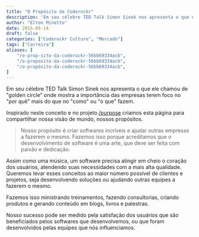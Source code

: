 ```yaml
---
title: "O Propósito da Coderockr"
description: 'Em seu célebre TED Talk Simon Sinek nos apresenta o que ele chamou de "golden circle" onde mostra a importância das empresas terem foco no "por quê" mais do que...'
author: "Elton Minetto"
date: 2015-05-14
draft: false
categories: ["Coderockr Culture", "Mercado"]
tags: ["Carreira"]
aliases: [
    "/o-prop-sito-da-coderockr-56bb69334acb",
    "/o-proposito-da-coderockr-56bb69334acb",
    "/o-propósito-da-coderockr-56bb69334acb",
]
---
```


Em seu célebre TED Talk Simon Sinek nos apresenta o que ele chamou de "golden circle" onde mostra a importância das empresas terem foco no "por quê" mais do que no "como" ou "o que" fazem.

Inspirado neste conceito e no projeto [/purpose](http://slashpurpose.org/) criamos esta página para compartilhar nossa visão de mundo, nossos propósitos.

> Nosso propósito é criar softwares incríveis e ajudar outras empresas a fazerem o mesmo. Fazemos isso porque acreditamos que o desenvolvimento de software é uma arte, que deve ser feita com paixão e dedicação.

Assim como uma música, um software precisa atingir em cheio o coração dos usuários, atendendo suas necessidades com a mais alta qualidade.
Queremos levar esses conceitos ao maior número possível de clientes e projetos, seja desenvolvendo soluções ou ajudando outras equipes a fazerem o mesmo.

Fazemos isso ministrando treinamentos, fazendo consultorias, criando produtos e gerando conteúdo em blogs, livros e palestras.

Nosso sucesso pode ser medido pela satisfação dos usuários que são beneficiados pelos softwares que desenvolvemos, ou que foram desenvolvidos pelas equipes que nós influenciamos.
